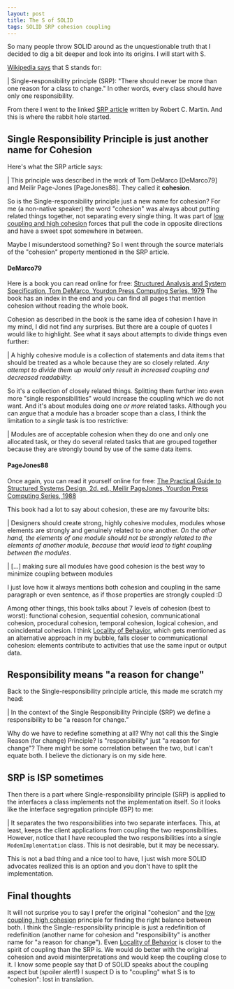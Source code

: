 ```yaml
---
layout: post
title: The S of SOLID
tags: SOLID SRP cohesion coupling
---
```


So many people throw SOLID around as the unquestionable truth that I decided to dig a bit deeper and look into its origins. I will start with S.

[Wikipedia says](https://en.wikipedia.org/wiki/SOLID) that S stands for:

| Single-responsibility principle (SRP): "There should never be more than one reason for a class to change." In other words, every class should have only one responsibility.

From there I went to the linked [SRP article](https://web.archive.org/web/20150202200348/http://www.objectmentor.com/resources/articles/srp.pdf) written by Robert C. Martin. And this is where the rabbit hole started.

## Single Responsibility Principle is just another name for Cohesion 

Here's what the SRP article says:

| This principle was described in the work of Tom DeMarco [DeMarco79] and Meilir Page-Jones [PageJones88]. They called it **cohesion**.

So is the Single-responsibility principle just a new name for cohesion? For me (a non-native speaker) the word "cohesion" was always about putting related things together, not separating every single thing. It was part of [low coupling and high cohesion](https://wiki.c2.com/?CouplingAndCohesion) forces that pull the code in opposite directions and have a sweet spot somewhere in between. 

Maybe I misunderstood something? So I went through the source materials of the "cohesion" property mentioned in the SRP article.

#### DeMarco79

Here is a book you can read online for free: [Structured Analysis and System Specification, Tom DeMarco, Yourdon Press Computing Series, 1979](https://archive.org/details/structuredanalys0000dema) The book has an index in the end and you can find all pages that mention cohesion without reading the whole book.

Cohesion as described in the book is the same idea of cohesion I have in my mind, I did not find any surprises. But there are a couple of quotes I would like to highlight. See what it says about attempts to divide things even further:

| A highly cohesive module is a collection of statements and data items that should be treated as a whole because they are so closely related. *Any attempt to divide them up would only result in increased coupling and decreased readability.*

So it's a collection of closely related things. Splitting them further into even more "single responsibilities" would increase the coupling which we do not want. And it's about modules doing one *or more* related tasks. Although you can argue that a module has a broader scope than a class, I think the limitation to a *single* task is too restrictive:

| Modules are of acceptable cohesion when they do one and only one allocated task, or they do several related tasks that are grouped together because they are strongly bound by use of the same data items. 

#### PageJones88

Once again, you can read it yourself online for free: [The Practical Guide to Structured Systems Design, 2d. ed., Meilir PageJones, Yourdon Press Computing Series, 1988](https://archive.org/details/practicalguideto02edpage)

This book had a lot to say about cohesion, these are my favourite bits:

| Designers should create strong, highly cohesive modules, modules whose  elements are strongly and genuinely related to one another. *On the other hand, the elements of one module should not be strongly related to the elements of another module, because that would lead to tight coupling between the modules.*

| [...] making sure all modules have good cohesion is the best way to minimize coupling between modules

I just love how it always mentions both cohesion and coupling in the same paragraph or even sentence, as if those properties are strongly coupled :D

Among other things, this book talks about 7 levels of cohesion (best to worst): functional cohesion, sequential cohesion, communicational cohesion, procedural cohesion, temporal cohesion, logical cohesion, and
coincidental cohesion. I think [Locality of Behavior](https://htmx.org/essays/locality-of-behaviour/), which gets mentioned as an alternative approach in my bubble, falls closer to communicational cohesion: elements contribute to activities that use the same input or output data.

## Responsibility means "a reason for change"

Back to the Single-responsibility principle article, this made me scratch my head:

| In the context of the Single Responsibility Principle (SRP) we define a responsibility to be “a reason for change.”

Why do we have to redefine something at all? Why not call this the Single Reason (for change) Principle? Is "responsibility" just "a reason for change"? There might be some correlation between the two, but I can't equate both. I believe the dictionary is on my side here.

## SRP is ISP sometimes

Then there is a part where Single-responsibility principle (SRP) is applied to the interfaces a class implements not the implementation itself. So it looks like the interface segregation principle (ISP) to me:

| It separates the two responsibilities into two separate interfaces. This, at least, keeps the client applications from coupling the two responsibilities. However, notice that I have recoupled the two responsibilities into a single `ModemImplementation` class. This is not desirable, but it may be necessary.

This is not a bad thing and a nice tool to have, I just wish more SOLID advocates realized this is an option and you don't have to split the implementation.

## Final thoughts

It will not surprise you to say I prefer the original "cohesion" and the [low coupling, high cohesion](https://wiki.c2.com/?CouplingAndCohesion) principle for finding the right balance between both. I think the Single-responsibility principle is just a redefinition of redefinition (another name for cohesion and "responsibility" is another name for "a reason for change"). Even [Locality of Behavior](https://htmx.org/essays/locality-of-behaviour/) is closer to the spirit of coupling than the SRP is. We would do better with the original cohesion and avoid misinterpretations and would keep the coupling close to it. I know some people say that D of SOLID speaks about the coupling aspect but (spoiler alert!) I suspect D is to "coupling" what S is to "cohesion": lost in translation.
